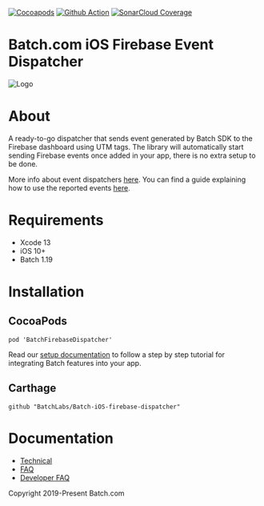 [![Cocoapods](https://img.shields.io/cocoapods/v/BatchFirebaseDispatcher)](https://cocoapods.org/pods/BatchFirebaseDispatcher)
[![Github Action](https://github.com/BatchLabs/Batch-iOS-firebase-dispatcher/workflows/iOS%20CI/badge.svg)](https://github.com/BatchLabs/Batch-iOS-firebase-dispatcher/actions?query=workflow%3A%22iOS+CI%22)
[![SonarCloud Coverage](https://sonarcloud.io/api/project_badges/measure?project=BatchLabs_Batch-iOS-firebase-dispatcher&metric=coverage)](https://sonarcloud.io/dashboard?id=BatchLabs_Batch-iOS-firebase-dispatcher)

Batch.com iOS Firebase Event Dispatcher
==================

![Logo](http://batch-doc.s3.amazonaws.com/logo_batch_192.gif)

# About

A ready-to-go dispatcher that sends event generated by Batch SDK to the Firebase dashboard using UTM tags.
The library will automatically start sending Firebase events once added in your app, there is no extra setup to be done.

More info about event dispatchers [here](https://doc.batch.com/ios/advanced/event-dispatchers).
You can find a guide explaining how to use the reported events [here](https://help.batch.com/en/articles/3597151-how-to-export-my-campaign-s-data-to-firebase-google-analytics-or-at-internet-using-events-dispatcher).

# Requirements
 - Xcode 13
 - iOS 10+
 - Batch 1.19

# Installation

## CocoaPods

```
pod 'BatchFirebaseDispatcher'
```

Read our [setup documentation](https://doc.batch.com/) to follow a step by step tutorial for integrating Batch features into your app.

## Carthage

```
github "BatchLabs/Batch-iOS-firebase-dispatcher"
```

# Documentation

 - [Technical](https://doc.batch.com)
 - [FAQ](https://batch.com/doc/faq/general.html)
 - [Developer FAQ](https://batch.com/developers)

Copyright 2019-Present Batch.com

